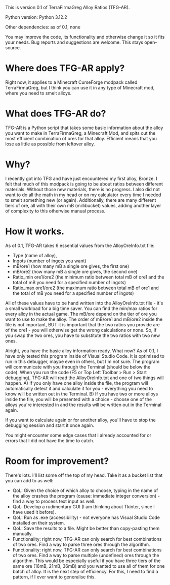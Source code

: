 This is version 0.1 of TerraFirmaGreg Alloy Ratios (TFG-AR).

Python version: Python 3.12.2

Other dependencies: as of 0.1, none

You may improve the code, its functionality and otherwise change it so it fits your needs. Bug reports and suggestions are welcome. This stays open-source.

# Where does TFG-AR apply?
Right now, it applies to a Minecraft CurseForge modpack called TerraFirmaGreg, but I think you can use it in any type of Minecraft mod, where you need to smelt alloys.

# What does TFG-AR do?
TFG-AR is a Python script that takes some basic information about the alloy you want to make in TerraFirmaGreg, a Minecraft Mod, and spits out the most efficient combination of ores
for that alloy. Efficient means that you lose as little as possible from leftover alloy.

# Why?
I recently got into TFG and have just encountered my first alloy, Bronze. I felt that much of this modpack is going to be about ratios between different materials. Without those new
materials, there is no progress. I also did not want to do all the math in my head or on my calculator every time I needed to smelt something new (or again). Additionally, there are
many different tiers of ore, all with their own mB (millibucket) values, adding another layer of complexity to this otherwise manual process.

# How it works.
As of 0.1, TFG-AR takes 6 essential values from the AlloyOreInfo.txt file: 
- Type (name of alloy), 
- Ingots (number of ingots you want)
- mB/ore1 (how many mB a single ore gives, the first one)
- mB/ore2 (how many mB a single ore gives, the second one)
- Ratio_min ore1/ore2 (the minimum ratio between total mB of ore1 and the total of mB you need for a specified number of ingots)
- Ratio_max ore1/ore2 (the maximum ratio between total mB of ore1 and the total of mB you need for a specified number of ingots)

All of these values have to be hand written into the AlloyOreInfo.txt file - it's a small workload for a big time saver. You can find the min/max ratios for every alloy in the 
actual game. The mB/ore depend on the tier of ore you want to use to make the alloy. The order of mB/ore1 and mB/ore2 inside the file is not important, BUT it is important that the 
two ratios you provide are of the ore1 - you will otherwise get the wrong calculations or none. So, if you swap the two ores, you have to substitute the two ratios with two new ones.

Alright, you have the basic alloy information ready. What now? As of 0.1, I have only tested this program inside of Visual Studio Code. It is optimised to run in this debugger, maybe
even in others, but I'm not sure. The program will communicate with you through the Terminal (should be below the code). 
When you run the code (F5 or Top Left Toolbar > Run > Start debugging), TFG-AR will read the AlloyOreInfo.txt and one of two things will happen. A) If you only have one alloy inside
the file, the program will automatically detect it and calculate it for you - everything you need to know will be written out in the Terminal. B) If you have two or more alloys
inside the file, you will be presented with a choice - choose one of the alloys you're interested in and the results will be written out in the Terminal again.

If you want to calculate again or for another alloy, you'll have to stop the debugging session and start it once again.

You might encounter some edge cases that I already accounted for or errors that I did not have the time to catch.

# Room for improvement?
There's lots. I'll list some off the top of my head. Take it as a bucket list that you can add to as well:
- QoL: Given the choice of which alloy to choose, typing in the name of the alloy crashes the program (cause: immediate integer conversion) - find a way to process text input as well.
- QoL: Develop a rudimentary GUI (I am thinking about Tkinter, since I have used it before).
- QoL: Run as .exe (accessibility) - not everyone has Visual Studio Code installed on their system.
- QoL: Save the results to a file. Might be better than copy-pasting them manually.
- Functionality: right now, TFG-AR can only search for best combinations of two ores. Find a way to parse three ores through the algorithm.
- Functionality: right now, TFG-AR can only search for best combinations of two ores. Find a way to parse multiple (undefined) ores through the algorithm. This would be especially
useful if you have three tiers of the same ore (16mB, 21mB, 36mB) and you wanted to use all of them for one batch of alloy. It is the next step of efficiency. For this, I need to
find a pattern, if I ever want to generalise this.
